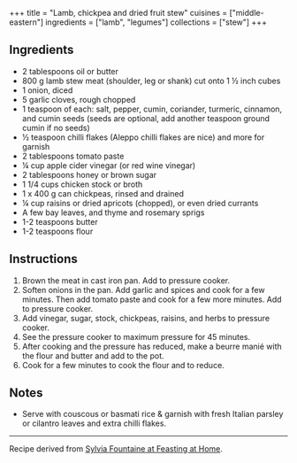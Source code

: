 +++
title = "Lamb, chickpea and dried fruit stew"
cuisines = ["middle-eastern"]
ingredients = ["lamb", "legumes"]
collections = ["stew"]
+++


## Ingredients

- 2 tablespoons oil or butter
- 800 g lamb stew meat (shoulder, leg or shank) cut onto 1 ½ inch cubes
- 1 onion, diced
- 5 garlic cloves, rough chopped
- 1 teaspoon of each: salt, pepper, cumin, coriander, turmeric, cinnamon, and cumin seeds (seeds are optional, add another teaspoon ground cumin if no seeds)
- ½ teaspoon chilli flakes (Aleppo chilli flakes are nice) and more for garnish
- 2 tablespoons tomato paste
- ¼ cup apple cider vinegar (or red wine vinegar)
- 2 tablespoons honey or brown sugar
- 1 1/4 cups chicken stock or broth
- 1 x 400 g can chickpeas, rinsed and drained
- ¼ cup raisins or dried apricots (chopped), or even dried currants
- A few bay leaves, and thyme and rosemary sprigs
- 1-2 teaspoons butter
- 1-2 teaspoons flour


## Instructions

1. Brown the meat in cast iron pan. Add to pressure cooker.
2. Soften onions in the pan. Add garlic and spices and cook for a few minutes. Then add tomato paste and cook for a few more minutes. Add to pressure cooker.
3. Add vinegar, sugar, stock, chickpeas, raisins, and herbs to pressure cooker.
4. See the pressure cooker to maximum pressure for 45 minutes.
5. After cooking and the pressure has reduced, make a beurre manié with the flour and butter and add to the pot.
6. Cook for a few minutes to cook the flour and to reduce.

## Notes

- Serve with couscous or basmati rice & garnish with fresh Italian parsley or cilantro leaves and extra chilli flakes.

---

Recipe derived from [Sylvia Fountaine at Feasting at Home](https://www.feastingathome.com/instant-pot-middle-eastern-lamb-stew/).
